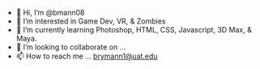 - 👋 Hi, I’m @bmann08
- 👀 I’m interested in Game Dev, VR, & Zombies
- 🌱 I’m currently learning Photoshop, HTML, CSS, Javascript, 3D Max, &  Maya.
- 💞️ I’m looking to collaborate on ...
- 📫 How to reach me ... brymann1@uat.edu

<!---
bmann08/bmann08 is a ✨ special ✨ repository because its `README.md` (this file) appears on your GitHub profile.
You can click the Preview link to take a look at your changes.
--->
